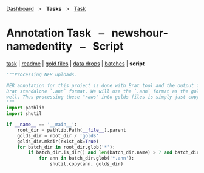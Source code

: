 [Dashboard](../../index.md)  &nbsp; > &nbsp; **Tasks**  &nbsp; > &nbsp; [Task](index.md) 

# Annotation Task &nbsp; ⎯ &nbsp; newshour-namedentity &nbsp; ⎯ &nbsp; Script

[task](index.md) | [readme](readme.md) | [gold files](golds.md) | [data drops](drops/index.md) | [batches](batches.md) | **script** 

```python
"""Processing NER uploads.

NER annotation for this project is done with Brat tool and the output format is 
Brat standalone `.ann` format. We will use the `.ann` format as the gold format as
well. Thus processing these "raws" into golds files is simply just copying files.
"""
import pathlib
import shutil

if __name__ == '__main__':
    root_dir = pathlib.Path(__file__).parent
    golds_dir = root_dir / 'golds'
    golds_dir.mkdir(exist_ok=True)
    for batch_dir in root_dir.glob('*'):
        if batch_dir.is_dir() and len(batch_dir.name) > 7 and batch_dir.name[6] == '-' and all([c.isdigit() for c in batch_dir.name[:6]]):
            for ann in batch_dir.glob('*.ann'):
                shutil.copy(ann, golds_dir)

```
